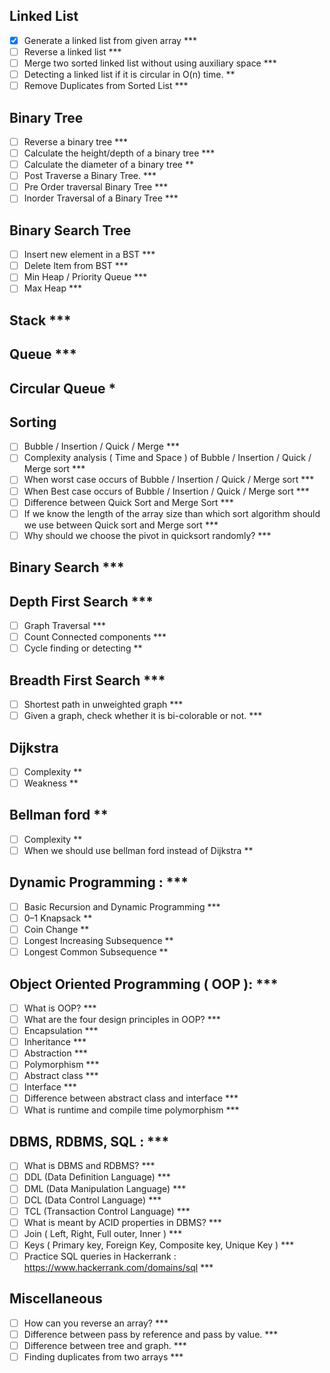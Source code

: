 
## Linked List 					
- [x] Generate a linked list from given array ***				
- [ ] Reverse a linked list ***				
- [ ] Merge two sorted linked list without using auxiliary space ***				
- [ ] Detecting a linked list if it is circular in O(n) time. **				
- [ ] Remove Duplicates from Sorted List ***				

## Binary Tree

- [ ] Reverse a binary tree ***
- [ ] Calculate the height/depth of a binary tree ***
- [ ] Calculate the diameter of a binary tree **
- [ ] Post Traverse a Binary Tree. ***
- [ ] Pre Order traversal Binary Tree ***
- [ ] Inorder Traversal of a Binary Tree ***

## Binary Search Tree

- [ ] Insert new element in a BST ***
- [ ] Delete Item from BST ***
- [ ] Min Heap / Priority Queue ***
- [ ] Max Heap ***

## Stack ***
## Queue ***
## Circular Queue *
## Sorting
- [ ] Bubble / Insertion / Quick / Merge ***
- [ ] Complexity analysis ( Time and Space ) of Bubble / Insertion / Quick / Merge sort ***
- [ ] When worst case occurs of Bubble / Insertion / Quick / Merge sort ***
- [ ] When Best case occurs of Bubble / Insertion / Quick / Merge sort ***
- [ ] Difference between Quick Sort and Merge Sort ***
- [ ] If we know the length of the array size than which sort algorithm should we use between Quick sort and Merge sort ***
- [ ] Why should we choose the pivot in quicksort randomly? ***

## Binary Search ***
## Depth First Search ***
- [ ] Graph Traversal ***
- [ ] Count Connected components ***
- [ ] Cycle finding or detecting **

## Breadth First Search ***
- [ ] Shortest path in unweighted graph ***
- [ ] Given a graph, check whether it is bi-colorable or not. ***

## Dijkstra
- [ ] Complexity **
- [ ] Weakness **

## Bellman ford **
- [ ] Complexity **
- [ ] When we should use bellman ford instead of Dijkstra **

## Dynamic Programming : ***
- [ ] Basic Recursion and Dynamic Programming ***
- [ ] 0–1 Knapsack **
- [ ] Coin Change **
- [ ] Longest Increasing Subsequence **
- [ ] Longest Common Subsequence **

## Object Oriented Programming ( OOP ): ***
- [ ] What is OOP? ***
- [ ] What are the four design principles in OOP? ***
- [ ] Encapsulation ***
- [ ] Inheritance ***
- [ ] Abstraction ***
- [ ] Polymorphism ***
- [ ] Abstract class ***
- [ ] Interface ***
- [ ] Difference between abstract class and interface ***
- [ ] What is runtime and compile time polymorphism ***

## DBMS, RDBMS, SQL : ***
- [ ] What is DBMS and RDBMS? ***
- [ ] DDL (Data Definition Language) ***
- [ ] DML (Data Manipulation Language) ***
- [ ] DCL (Data Control Language) ***
- [ ] TCL (Transaction Control Language) ***
- [ ] What is meant by ACID properties in DBMS? ***
- [ ] Join ( Left, Right, Full outer, Inner ) ***
- [ ] Keys ( Primary key, Foreign Key, Composite key, Unique Key ) ***
- [ ] Practice SQL queries in Hackerrank : https://www.hackerrank.com/domains/sql ***

## Miscellaneous
- [ ] How can you reverse an array? ***
- [ ] Difference between pass by reference and pass by value. ***
- [ ] Difference between tree and graph. ***
- [ ] Finding duplicates from two arrays ***